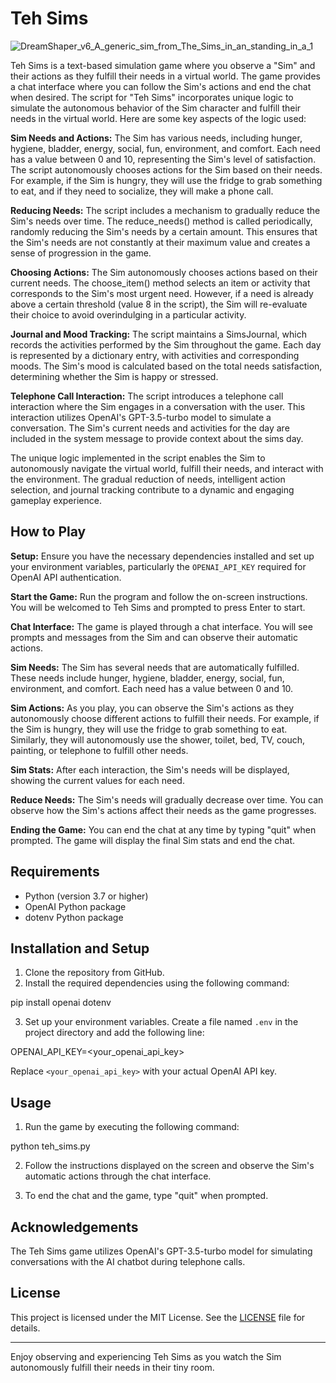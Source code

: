 # Teh Sims

![DreamShaper_v6_A_generic_sim_from_The_Sims_in_an_standing_in_a_1](https://github.com/EveryOneIsGross/tehSIMS/assets/23621140/8b28d40f-92c4-4f5e-b2ca-dee5e0915d5f)

Teh Sims is a text-based simulation game where you observe a "Sim" and their actions as they fulfill their needs in a virtual world. The game provides a chat interface where you can follow the Sim's actions and end the chat when desired. The script for "Teh Sims" incorporates unique logic to simulate the autonomous behavior of the Sim character and fulfill their needs in the virtual world. Here are some key aspects of the logic used:

**Sim Needs and Actions:**
The Sim has various needs, including hunger, hygiene, bladder, energy, social, fun, environment, and comfort. Each need has a value between 0 and 10, representing the Sim's level of satisfaction. The script autonomously chooses actions for the Sim based on their needs. For example, if the Sim is hungry, they will use the fridge to grab something to eat, and if they need to socialize, they will make a phone call.

**Reducing Needs:**
The script includes a mechanism to gradually reduce the Sim's needs over time. The reduce_needs() method is called periodically, randomly reducing the Sim's needs by a certain amount. This ensures that the Sim's needs are not constantly at their maximum value and creates a sense of progression in the game.

**Choosing Actions:**
The Sim autonomously chooses actions based on their current needs. The choose_item() method selects an item or activity that corresponds to the Sim's most urgent need. However, if a need is already above a certain threshold (value 8 in the script), the Sim will re-evaluate their choice to avoid overindulging in a particular activity.

**Journal and Mood Tracking:** The script maintains a SimsJournal, which records the activities performed by the Sim throughout the game. Each day is represented by a dictionary entry, with activities and corresponding moods. The Sim's mood is calculated based on the total needs satisfaction, determining whether the Sim is happy or stressed.

**Telephone Call Interaction:** The script introduces a telephone call interaction where the Sim engages in a conversation with the user. This interaction utilizes OpenAI's GPT-3.5-turbo model to simulate a conversation. The Sim's current needs and activities for the day are included in the system message to provide context about the sims day.

The unique logic implemented in the script enables the Sim to autonomously navigate the virtual world, fulfill their needs, and interact with the environment. The gradual reduction of needs, intelligent action selection, and journal tracking contribute to a dynamic and engaging gameplay experience.


## How to Play

**Setup:**
Ensure you have the necessary dependencies installed and set up your environment variables, particularly the `OPENAI_API_KEY` required for OpenAI API authentication.

**Start the Game:**
Run the program and follow the on-screen instructions. You will be welcomed to Teh Sims and prompted to press Enter to start.

**Chat Interface:**
The game is played through a chat interface. You will see prompts and messages from the Sim and can observe their automatic actions.

**Sim Needs:**
The Sim has several needs that are automatically fulfilled. These needs include hunger, hygiene, bladder, energy, social, fun, environment, and comfort. Each need has a value between 0 and 10.

**Sim Actions:**
As you play, you can observe the Sim's actions as they autonomously choose different actions to fulfill their needs. For example, if the Sim is hungry, they will use the fridge to grab something to eat. Similarly, they will autonomously use the shower, toilet, bed, TV, couch, painting, or telephone to fulfill other needs.

**Sim Stats:**
After each interaction, the Sim's needs will be displayed, showing the current values for each need.

**Reduce Needs:**
The Sim's needs will gradually decrease over time. You can observe how the Sim's actions affect their needs as the game progresses.

**Ending the Game:**
You can end the chat at any time by typing "quit" when prompted. The game will display the final Sim stats and end the chat.

## Requirements

- Python (version 3.7 or higher)
- OpenAI Python package
- dotenv Python package

## Installation and Setup

1. Clone the repository from GitHub.
2. Install the required dependencies using the following command:

pip install openai dotenv


3. Set up your environment variables. Create a file named `.env` in the project directory and add the following line:

OPENAI_API_KEY=<your_openai_api_key>


Replace `<your_openai_api_key>` with your actual OpenAI API key.

## Usage

1. Run the game by executing the following command:

python teh_sims.py

2. Follow the instructions displayed on the screen and observe the Sim's automatic actions through the chat interface.

3. To end the chat and the game, type "quit" when prompted.


## Acknowledgements

The Teh Sims game utilizes OpenAI's GPT-3.5-turbo model for simulating conversations with the AI chatbot during telephone calls.

## License

This project is licensed under the MIT License. See the [LICENSE](LICENSE) file for details.

---

Enjoy observing and experiencing Teh Sims as you watch the Sim autonomously fulfill their needs in their tiny room.
